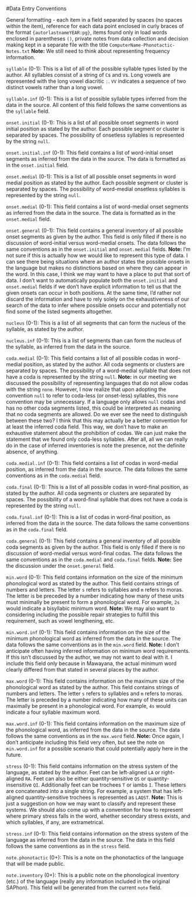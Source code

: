 #Data Entry Conventions

General formatting - each item in a field separated by spaces (no spaces within the item), reference for each data point enclosed in curly braces of the format `{autorlastnameYEAR:pg}`, items found only in load words enclosed in parentheses `()`, private notes from data collection and decision making kept in a separate file with the title `ComputerName-Phonotactic-Notes.txt`
**Note:** We still need to think about representing frequency information.

`syllable` (0-1): This is a list of all of the possible syllable types listed by the author. All syllables consist of a string of `C`s and `V`s. Long vowels are represented with the long vowel diacritic `ː`. `VV` indicates a sequence of two distinct vowels rather than a long vowel. 

`syllable.inf` (0-1): This is a list of possible syllable types inferred from the data in the source. All content of this field follows the same conventions as the `syllable` field. 

`onset.initial` (0-1): This is a list of all possible onset segments in word initial position as stated by the author. Each possible segment or cluster is separated by spaces. The possibility of onsetless syllables is represented by the string `null`. 

`onset.initial.inf` (0-1): This field contains a list of word-initial onset segments as inferred from the data in the source. The data is formatted as in the `onset.initial` field.

`onset.medial` (0-1): This is a list of all possible onset segments in word medial position as stated by the author. Each possible segment or cluster is separated by spaces. The possibility of word-medial onsetless syllables is represented by the string `null`. 

`onset.medial` (0-1): This field contains a list of word-medial onset segments as inferred from the data in the source. The data is formatted as in the `onset.medial` field.

`onset.general` (0-1): This field contains a general inventory of all possible onset segments as given by the author. This field is only filled if there is no discussion of word-initial versus word-medial onsets. The data follows the same conventions as in the `onset.initial` and `onset.medial` fields.
**Note:** I’m not sure if this is actually how we would like to represent this type of data. I can see there being situations where an author states the possible onsets in the language but makes no distinctions based on where they can appear in the word. In this case, I think we may want to have a place to put that sort of data. I don’t want to automatically populate both the `onset.initial` and `onset.medial` fields if we don’t have explicit information to tell us that the given onsets can occur in both positions. At the same time, I’d rather not discard the information and have to rely solely on the exhaustiveness of our search of the data to infer where possible onsets occur and potentially not find some of the listed segments altogether. 

`nucleus` (0-1): This is a list of all segments that can form the nucleus of the syllable, as stated by the author.

`nucleus.inf` (0-1): This is a list of segments than can form the nucleus of the syllable, as inferred from the data in the source.

`coda.medial` (0-1): This field contains a list of all possible codas in word-medial position, as stated by the author. All coda segments or clusters are separated by spaces. The possibility of a word-medial syllable that does not have a coda is represented by the string `null`. 
**Note:** in our meeting we discussed the possibility of representing languages that do not allow codas with the string `none`. However, I now realize that upon adopting the convention `null` to refer to coda-less (or onset-less) syllables, this `none` convention may be unnecessary. If a language only allows `null` codas and has no other coda segments listed, this could be interpreted as meaning that no coda segments are allowed. Do we ever see the need to distinguish between these two? I think that this may actually be a better convention for at least the inferred coda field. This way, we don’t have to make an exhaustive statement about the prohibition of codas. We can just make the statement that we found only coda-less syllables. After all, all we can really do in the case of inferred inventories is note the presence, not the definite absence, of anything. 

`coda.medial.inf` (0-1): This field contains a list of codas in word-medial position, as inferred from the data in the source. The data follows the same conventions as in the `coda.medial` field. 

`coda.final` (0-1): This is a list of all possible codas in word-final position, as stated by the author. All coda segments or clusters are separated by spaces. The possibility of a word-final syllable that does not have a coda is represented by the string `null`. 

`coda.final.inf` (0-1): This is a list of codas in word-final position, as inferred from the data in the source. The data follows the same conventions as in the `coda.final` field. 

`coda.general` (0-1): This field contains a general inventory of all possible coda segments as given by the author. This field is only filled if there is no discussion of word-medial versus word-final codas. The data follows the same conventions as in the `coda.medial` and `coda.final` fields.
**Note:** See the discussion under the `onset.general` field. 

`min.word` (0-1): This field contains information on the size of the minimum phonological word as stated by the author. This field contains strings of numbers and letters. The letter `s` refers to syllables and `m` refers to moras. The letter is be preceded by a number indicating how many of these units must minimally be present to form a phonological word. For example, `2s` would indicate a bisyllabic minimum word.
**Note:** We may also want to considering including the possible repair strategies to fulfill this requirement, such as vowel lengthening, etc.

`min.word.inf` (0-1): This field contains information on the size of the minimum phonological word as inferred from the data in the source. The data follows the same conventions as in the `min.word` field.
**Note:** I don’t anticipate often having inferred information on minimum word requirements. If this isn’t discussed by the author, we may not want to deal with it. I include this field only because in Mawayana, the actual minimum word clearly differed from that stated in several places by the author.

`max.word` (0-1): This field contains information on the maximum size of the phonological word as stated by the author. This field contains strings of numbers and letters. The letter `s` refers to syllables and `m` refers to moras. The letter is preceded by a number indicating how many of these units can maximally be present in a phonological word. For example, `4s` would indicate a four syllable maximum word.

`max.word.inf` (0-1): This field contains information on the maximum size of the phonological word, as inferred from the data in the source. The data follows the same conventions as in the `max.word` field. 
**Note:** Once again, I don’t anticipate including this field very often, but see the note on `min.word.inf` for a possible scenario that could potentially apply here in the future. 

`stress` (0-1): This field contains information on the stress system of the language, as stated by the author. Feet can be left-aligned `LA` or right-aligned `RA`. Feet can also be either quantity-sensitive `QS` or quantity-insensitive `QI`. Additionally feet can be trochees `T` or iambs `I`. These letters are concatenated into a single string. For example, a system that has left-aligned quantity-sensitive trochees is represented as `LAQST`. 
**Note:** This is just a suggestion on how we may want to classify and represent these systems. We should also come up with a convention for how to represent where primary stress falls in the word, whether secondary stress exists, and which syllables, if any, are extrametrical.

`stress.inf` (0-1): This field contains information on the stress system of the language as inferred from the data in the source. The data in this field follows the same conventions as in the `stress` field.

`note.phonotactic` (0+): This is a note on the phonotactics of the language that will be made public.

`note.inventory` (0+): This is a public note on the phonological inventory (etc.) of the language (really any information included in the original SAPhon). This field will be generated from the current `note` field. 
